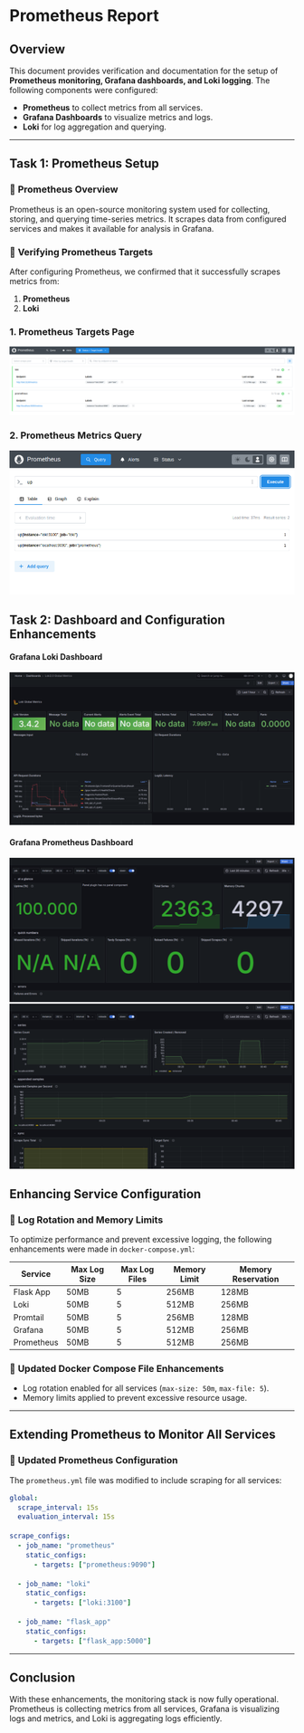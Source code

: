 # Prometheus Report

## **Overview**

This document provides verification and documentation for the setup of **Prometheus monitoring, Grafana dashboards, and Loki logging**. The following components were configured:

- **Prometheus** to collect metrics from all services.
- **Grafana Dashboards** to visualize metrics and logs.
- **Loki** for log aggregation and querying.
---
## **Task 1: Prometheus Setup**

### 🔹 **Prometheus Overview**
Prometheus is an open-source monitoring system used for collecting, storing, and querying time-series metrics. It scrapes data from configured services and makes it available for analysis in Grafana.

### 🔹 **Verifying Prometheus Targets**
After configuring Prometheus, we confirmed that it successfully scrapes metrics from:
1. **Prometheus**
2. **Loki**


### **1. Prometheus Targets Page**
![Prometheus Targets](../scr/target.png)  

### **2. Prometheus Metrics Query**
![Prometheus Metrics](../scr/prometheus_query.png)  

## **Task 2: Dashboard and Configuration Enhancements**
#### **Grafana Loki Dashboard**
![Grafana Loki Dashboard](../scr/Loki_dashboard.png)

####  **Grafana Prometheus Dashboard**
![Grafana Prometheus Dashboard](../scr/prometheus_dashboard1.png)
![Grafana Prometheus Dashboard](../scr/prometheus_dashboard2.png)


## **Enhancing Service Configuration**

### 🔹 **Log Rotation and Memory Limits**
To optimize performance and prevent excessive logging, the following enhancements were made in `docker-compose.yml`:

| **Service**     | **Max Log Size** | **Max Log Files** | **Memory Limit** | **Memory Reservation** |
|----------------|---------------|---------------|----------------|------------------|
| Flask App     | 50MB          | 5            | 256MB          | 128MB           |
| Loki         | 50MB          | 5            | 512MB          | 256MB           |
| Promtail      | 50MB          | 5            | 256MB          | 128MB           |
| Grafana      | 50MB          | 5            | 512MB          | 256MB           |
| Prometheus   | 50MB          | 5            | 512MB          | 256MB           |

### 🔹 **Updated Docker Compose File Enhancements**
- Log rotation enabled for all services (`max-size: 50m`, `max-file: 5`).
- Memory limits applied to prevent excessive resource usage.

---

## **Extending Prometheus to Monitor All Services**

### 🔹 **Updated Prometheus Configuration**
The `prometheus.yml` file was modified to include scraping for all services:

```yaml
global:
  scrape_interval: 15s
  evaluation_interval: 15s

scrape_configs:
  - job_name: "prometheus"
    static_configs:
      - targets: ["prometheus:9090"]

  - job_name: "loki"
    static_configs:
      - targets: ["loki:3100"]

  - job_name: "flask_app"
    static_configs:
      - targets: ["flask_app:5000"]
```


---

## **Conclusion**
With these enhancements, the monitoring stack is now fully operational. Prometheus is collecting metrics from all services, Grafana is visualizing logs and metrics, and Loki is aggregating logs efficiently.

